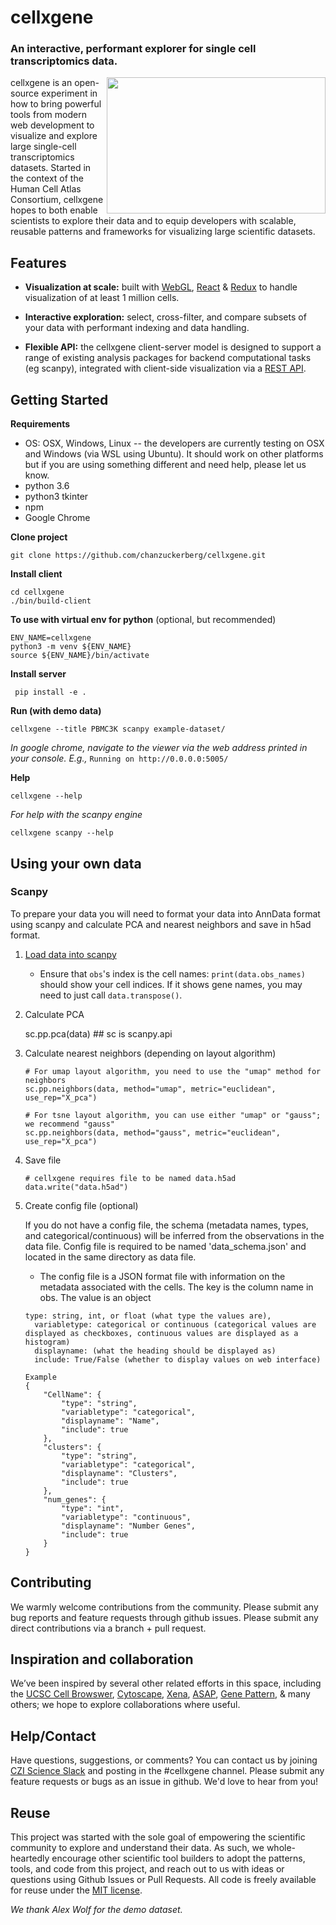 # cellxgene

### An interactive, performant explorer for single cell transcriptomics data.

<img align="right" width="350" height="218" src="./example-dataset/cellxgene-demo.gif" pad="50px">
cellxgene is an open-source experiment in how to bring powerful tools from modern web development to visualize and explore large single-cell transcriptomics datasets.
Started in the context of the Human Cell Atlas Consortium, cellxgene hopes to both enable scientists to explore their data and to equip developers with scalable, reusable patterns and frameworks for visualizing large scientific datasets.

## Features

* **Visualization at scale:** built with [WebGL](https://www.khronos.org/webgl/), [React](https://reactjs.org/) & [Redux](https://redux.js.org/) to handle visualization of at least 1 million cells.

* **Interactive exploration:** select, cross-filter, and compare subsets of your data with performant indexing and data handling.

* **Flexible API:** the cellxgene client-server model is designed to support a range of existing analysis packages for backend computational tasks (eg scanpy), integrated with client-side visualization via a [REST API](https://restfulapi.net/).


## Getting Started

**Requirements**
- OS: OSX, Windows, Linux -- the developers are currently testing on OSX and Windows (via WSL using Ubuntu). It should work on other platforms but if you are using something different and need help, please let us know. 
- python 3.6
- python3 tkinter 
- npm
- Google Chrome

**Clone project**

    git clone https://github.com/chanzuckerberg/cellxgene.git

**Install client**

    cd cellxgene
    ./bin/build-client

**To use with virtual env for python**
(optional, but recommended)

    ENV_NAME=cellxgene
    python3 -m venv ${ENV_NAME}
    source ${ENV_NAME}/bin/activate

**Install server**


     pip install -e .

**Run (with demo data)**

    cellxgene --title PBMC3K scanpy example-dataset/
*In google chrome, navigate to the viewer via the web address printed in your console.
E.g.,* `Running on http://0.0.0.0:5005/`

**Help**

    cellxgene --help
_For help with the scanpy engine_

    cellxgene scanpy --help

## Using your own data

### Scanpy

To prepare your data you will need to format your data into AnnData format using scanpy and calculate PCA and nearest neighbors and save in h5ad format.

1. [Load data into scanpy](https://scanpy.readthedocs.io/en/latest/api/index.html#reading)

	- Ensure that `obs`'s index is the cell names: `print(data.obs_names)` should show your cell indices. If it shows gene names, you may need to just call `data.transpose()`.

2. Calculate PCA

    sc.pp.pca(data) ## sc is scanpy.api

3. Calculate nearest neighbors  (depending on layout algorithm)

    ```
    # For umap layout algorithm, you need to use the "umap" method for neighbors
    sc.pp.neighbors(data, method="umap", metric="euclidean", use_rep="X_pca")

    # For tsne layout algorithm, you can use either "umap" or "gauss"; we recommend "gauss"
    sc.pp.neighbors(data, method="gauss", metric="euclidean", use_rep="X_pca")
    ```

4. Save file

    ```
    # cellxgene requires file to be named data.h5ad
    data.write("data.h5ad")
    ```

5. Create config file (optional)

	If you do not have a config file, the schema (metadata names, types, and categorical/continuous) will be inferred from the observations in the data file. Config file is required to be named 'data_schema.json' and located in the same directory as data file.
	- The config file is a JSON format file with information on the metadata associated with the cells. The key is the column name in obs. The value is an object
	```
    type: string, int, or float (what type the values are),
	  variabletype: categorical or continuous (categorical values are displayed as checkboxes, continuous values are displayed as a histogram)
	  displayname: (what the heading should be displayed as)
	  include: True/False (whether to display values on web interface)
	```

	```
	Example
    {
        "CellName": {
            "type": "string",
            "variabletype": "categorical",
            "displayname": "Name",
            "include": true
        },
        "clusters": {
            "type": "string",
            "variabletype": "categorical",
            "displayname": "Clusters",
            "include": true
        },
        "num_genes": {
            "type": "int",
            "variabletype": "continuous",
            "displayname": "Number Genes",
            "include": true
        }
    }
    ```

## Contributing
We warmly welcome contributions from the community. Please submit any bug reports and feature requests through github issues. Please submit any direct contributions via a branch + pull request.

## Inspiration and collaboration
We’ve been inspired by several other related efforts in this space, including the [UCSC Cell Browswer](http://cells.ucsc.edu/), [Cytoscape](http://www.cytoscape.org/), [Xena](https://xena.ucsc.edu/), [ASAP](https://asap.epfl.ch/), [Gene Pattern](http://genepattern-notebook.org/), & many others; we hope to explore collaborations where useful.

## Help/Contact
Have questions, suggestions, or comments? You can contact us by joining [CZI Science Slack](https://cziscience.slack.com/messages/CCTA8DF1T) and posting in the #cellxgene channel. Please submit any feature requests or bugs as an issue in github. We'd love to hear from you!

## Reuse
This project was started with the sole goal of empowering the scientific community to explore and understand their data. As such, we whole-heartedly encourage other scientific tool builders to adopt the patterns, tools, and code from this project, and reach out to us with ideas or questions using Github Issues or Pull Requests. All code is freely available for reuse under the [MIT license](https://opensource.org/licenses/MIT).

*We thank Alex Wolf for the demo dataset.*
